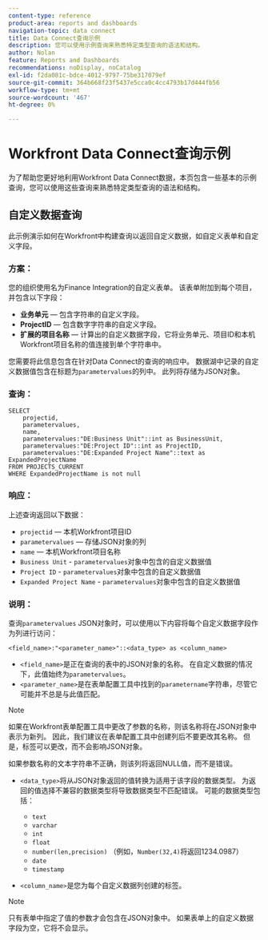 ```yaml
---
content-type: reference
product-area: reports and dashboards
navigation-topic: data connect
title: Data Connect查询示例
description: 您可以使用示例查询来熟悉特定类型查询的语法和结构。
author: Nolan
feature: Reports and Dashboards
recommendations: noDisplay, noCatalog
exl-id: f2da081c-bdce-4012-9797-75be317079ef
source-git-commit: 364b668f23f5437e5cca0c4cc4793b17d444fb56
workflow-type: tm+mt
source-wordcount: '467'
ht-degree: 0%

---
```


# Workfront Data Connect查询示例

为了帮助您更好地利用Workfront Data Connect数据，本页包含一些基本的示例查询，您可以使用这些查询来熟悉特定类型查询的语法和结构。

## 自定义数据查询

此示例演示如何在Workfront中构建查询以返回自定义数据，如自定义表单和自定义字段。

### 方案：

您的组织使用名为Finance Integration的自定义表单。 该表单附加到每个项目，并包含以下字段：

* **业务单元** — 包含字符串的自定义字段。
* **ProjectID** — 包含数字字符串的自定义字段。
* **扩展的项目名称** — 计算出的自定义数据字段，它将业务单元、项目ID和本机Workfront项目名称的值连接到单个字符串中。

您需要将此信息包含在针对Data Connect的查询的响应中。 数据湖中记录的自定义数据值包含在标题为`parametervalues`的列中。 此列将存储为JSON对象。

### 查询：

```
SELECT
    projectid,
    parametervalues,
    name,
    parametervalues:"DE:Business Unit"::int as BusinessUnit,
    parametervalues:"DE:Project ID"::int as ProjectID,
    parametervalues:"DE:Expanded Project Name"::text as ExpandedProjectName
FROM PROJECTS_CURRENT
WHERE ExpandedProjectName is not null
```

### 响应：

上述查询返回以下数据：

* `projectid` — 本机Workfront项目ID
* `parametervalues` — 存储JSON对象的列
* `name` — 本机Workfront项目名称
* `Business Unit` - `parametervalues`对象中包含的自定义数据值
* `Project ID` - `parametervalues`对象中包含的自定义数据值
* `Expanded Project Name` - `parametervalues`对象中包含的自定义数据值

### 说明：

查询`parametervalues` JSON对象时，可以使用以下内容将每个自定义数据字段作为列进行访问：

`<field_name>:"<parameter_name>"::<data_type> as <column_name>`

* `<field_name>`是正在查询的表中的JSON对象的名称。 在自定义数据的情况下，此值始终为`parametervalues`。
* `<parameter_name>`是在表单配置工具中找到的`parametername`字符串，尽管它可能并不总是与此值匹配。

>[!NOTE]
>
>如果在Workfront表单配置工具中更改了参数的名称，则该名称将在JSON对象中表示为新列。 因此，我们建议在表单配置工具中创建列后不要更改其名称。 但是，标签可以更改，而不会影响JSON对象。
>
>如果参数名称的文本字符串不正确，则该列将返回NULL值，而不是错误。

* `<data_type>`将从JSON对象返回的值转换为适用于该字段的数据类型。 为返回的值选择不兼容的数据类型将导致数据类型不匹配错误。 可能的数据类型包括：

   * `text`
   * `varchar`
   * `int`
   * `float`
   * `number(len,precision)` （例如，`Number(32,4)`将返回1234.0987）
   * `date`
   * `timestamp`

* `<column_name>`是您为每个自定义数据列创建的标签。

>[!NOTE]
>
>只有表单中指定了值的参数才会包含在JSON对象中。 如果表单上的自定义数据字段为空，它将不会显示。

<!--## Task query 

Join the project and (assignedTo) users tables into a simple task list.



## Hours query

Join owner (users), hour type, and portfolio tables to provide a sum of hours by user and portfolio for the current year.



## Document approvals query

Measure the cycle time and average number of review cycles per asset.-->
